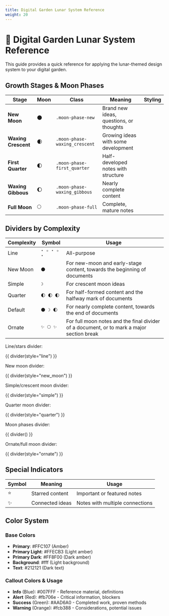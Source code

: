 ```yaml
---
title: Digital Garden Lunar System Reference
weight: 20
---
```


# 🌙 Digital Garden Lunar System Reference

This guide provides a quick reference for applying the lunar-themed design system to your digital garden.

## Growth Stages & Moon Phases

| Stage | Moon | Class | Meaning | Styling |
|-------|------|-------|---------|---------|
| **New Moon** | 🌑 | `.moon-phase-new` | Brand new ideas, questions, or thoughts |  |
| **Waxing Crescent** | 🌒 | `.moon-phase-waxing_crescent` | Growing ideas with some development |  |
| **First Quarter** | 🌓 | `.moon-phase-first_quarter` | Half-developed notes with structure |  |
| **Waxing Gibbous** | 🌔 | `.moon-phase-waxing_gibbous` | Nearly complete content |  |
| **Full Moon** | 🌕 | `.moon-phase-full` | Complete, mature notes |  |

## Dividers by Complexity

| Complexity | Symbol | Usage |
|------------|--------|-------|
| Line | `⋆ ✧ ⋆ ✧ ⋆` | All-purpose |
| New Moon | `🌑` | For new-moon and early-stage content, towards the beginning of documents |
| Simple | `☽` | For crescent moon ideas |
| Quarter | `🌓 🌓 🌓` | For half-formed content and the halfway mark of documents |
| Default | `🌑 ☽ 🌓 ` | For nearly complete content, towards the end of documents |
| Ornate | `✨ 🌕 ✨` | For full moon notes and the final divider of a document, or to mark a major section break |


Line/stars divider:
<!-- FM:Snippet:Start data:{"id":"Dividers","fields":[{"name":"style","value":"line"}]} -->
{{ divider(style="line") }}
<!-- FM:Snippet:End -->

New moon divider:

<!-- FM:Snippet:Start data:{"id":"Dividers","fields":[{"name":"style","value":"new_moon"}]} -->
{{ divider(style="new_moon") }}
<!-- FM:Snippet:End -->

Simple/crescent moon divider:

<!-- FM:Snippet:Start data:{"id":"Dividers","fields":[{"name":"style","value":"simple"}]} -->
{{ divider(style="simple") }}
<!-- FM:Snippet:End -->

Quarter moon divider:

<!-- FM:Snippet:Start data:{"id":"Dividers","fields":[{"name":"style","value":"quarter"}]} -->
{{ divider(style="quarter") }}
<!-- FM:Snippet:End -->

Moon phases divider:
<!-- FM:Snippet:Start data:{"id":"Dividers","fields":[{"name":"style","value":""}]} -->
{{ divider() }}
<!-- FM:Snippet:End -->

Ornate/full moon divider:
<!-- FM:Snippet:Start data:{"id":"Dividers","fields":[{"name":"style","value":"ornate"}]} -->
{{ divider(style="ornate") }}
<!-- FM:Snippet:End -->


## Special Indicators

| Symbol | Meaning | Usage |
|--------|---------|-------|
| ⭐ | Starred content | Important or featured notes |
| ✨ | Connected ideas | Notes with multiple connections |

## Color System

### Base Colors
- **Primary**: #FFC107 (Amber)
- **Primary Light**: #FFECB3 (Light amber)
- **Primary Dark**: #FF8F00 (Dark amber)
- **Background**: #fff (Light background)
- **Text**: #212121 (Dark text)

### Callout Colors & Usage
- **Info** (Blue): #007FFF - Reference material, definitions
- **Alert** (Red): #fb706e - Critical information, blockers
- **Success** (Green): #AAD6A0 - Completed work, proven methods
- **Warning** (Orange): #fcb388 - Considerations, potential issues


